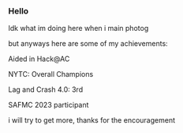 ### Hello

Idk what im doing here when i main photog

but anyways here are some of my achievements:


Aided in Hack@AC



NYTC: Overall Champions 



Lag and Crash 4.0: 3rd



SAFMC 2023 participant

i will try to get more, thanks for the encouragement



<!--
**Milo-sipper/Milo-sipper** is a ✨ _special_ ✨ repository because its `README.md` (this file) appears on your GitHub profile.

Here are some ideas to get you started:

- 🔭 I’m currently working on ...
- 🌱 I’m currently learning ...
- 👯 I’m looking to collaborate on ...
- 🤔 I’m looking for help with ...
- 💬 Ask me about ...
- 📫 How to reach me: ...
- 😄 Pronouns: ...
- ⚡ Fun fact: ...
-->
